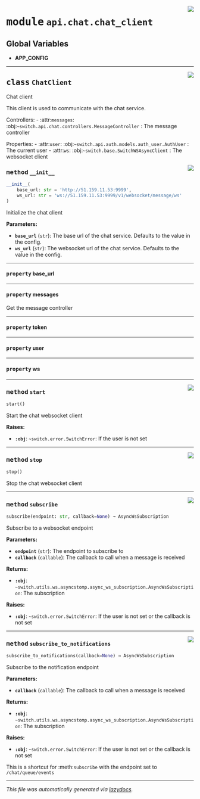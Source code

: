 <!-- markdownlint-disable -->

<a href="../../../src/switch/api/chat/chat_client.py#L0"><img align="right" src="https://img.shields.io/badge/-source-cccccc?style=flat-square"/></a>

# <kbd>module</kbd> `api.chat.chat_client`




**Global Variables**
---------------
- **APP_CONFIG**


---

<a href="../../../src/switch/api/chat/chat_client.py#L14"><img align="right" src="https://img.shields.io/badge/-source-cccccc?style=flat-square"/></a>

## <kbd>class</kbd> `ChatClient`
Chat client 

This client is used to communicate with the chat service. 

Controllers: 
    - :attr:`messages`: :obj:`~switch.api.chat.controllers.MessageController` : The message controller 

Properties: 
    - :attr:`user`: :obj:`~switch.api.auth.models.auth_user.AuthUser` : The current user 
    - :attr:`ws`: :obj:`~switch.base.SwitchWSAsyncClient` : The websocket client 

<a href="../../../src/switch/api/chat/chat_client.py#L28"><img align="right" src="https://img.shields.io/badge/-source-cccccc?style=flat-square"/></a>

### <kbd>method</kbd> `__init__`

```python
__init__(
    base_url: str = 'http://51.159.11.53:9999',
    ws_url: str = 'ws://51.159.11.53:9999/v1/websocket/message/ws'
)
```

Initialize the chat client 



**Parameters:**
 
 - <b>`base_url`</b> (``str``):  The base url of the chat service. Defaults to the value in the config. 
 - <b>`ws_url`</b> (``str``):  The websocket url of the chat service. Defaults to the value in the config. 


---

#### <kbd>property</kbd> base_url





---

#### <kbd>property</kbd> messages

Get the message controller 

---

#### <kbd>property</kbd> token





---

#### <kbd>property</kbd> user





---

#### <kbd>property</kbd> ws







---

<a href="../../../src/switch/api/chat/chat_client.py#L122"><img align="right" src="https://img.shields.io/badge/-source-cccccc?style=flat-square"/></a>

### <kbd>method</kbd> `start`

```python
start()
```

Start the chat websocket client 

**Raises:**
 
 - <b>`:obj`</b>: `~switch.error.SwitchError`: If the user is not set 

---

<a href="../../../src/switch/api/chat/chat_client.py#L132"><img align="right" src="https://img.shields.io/badge/-source-cccccc?style=flat-square"/></a>

### <kbd>method</kbd> `stop`

```python
stop()
```

Stop the chat websocket client 

---

<a href="../../../src/switch/api/chat/chat_client.py#L69"><img align="right" src="https://img.shields.io/badge/-source-cccccc?style=flat-square"/></a>

### <kbd>method</kbd> `subscribe`

```python
subscribe(endpoint: str, callback=None) → AsyncWsSubscription
```

Subscribe to a websocket endpoint 



**Parameters:**
 
 - <b>`endpoint`</b> (``str``):  The endpoint to subscribe to 
 - <b>`callback`</b> (``callable``):  The callback to call when a message is received 



**Returns:**
 
 - <b>`:obj`</b>: `~switch.utils.ws.asyncstomp.async_ws_subscription.AsyncWsSubscription`: The subscription 



**Raises:**
 
 - <b>`:obj`</b>: `~switch.error.SwitchError`: If the user is not set or the callback is not set 

---

<a href="../../../src/switch/api/chat/chat_client.py#L88"><img align="right" src="https://img.shields.io/badge/-source-cccccc?style=flat-square"/></a>

### <kbd>method</kbd> `subscribe_to_notifications`

```python
subscribe_to_notifications(callback=None) → AsyncWsSubscription
```

Subscribe to the notification endpoint 



**Parameters:**
 
 - <b>`callback`</b> (``callable``):  The callback to call when a message is received 



**Returns:**
 
 - <b>`:obj`</b>: `~switch.utils.ws.asyncstomp.async_ws_subscription.AsyncWsSubscription`: The subscription 



**Raises:**
 
 - <b>`:obj`</b>: `~switch.error.SwitchError`: If the user is not set or the callback is not set 

This is a shortcut for :meth:`subscribe` with the endpoint set to ``/chat/queue/events`` 




---

_This file was automatically generated via [lazydocs](https://github.com/ml-tooling/lazydocs)._
